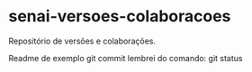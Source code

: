 # senai-versoes-colaboracoes

Repositório de versões e colaborações.

Readme de exemplo
git commit
lembrei do comando: git status
